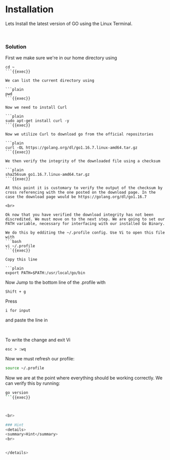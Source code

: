 
# Installation
Lets Install the latest version of GO using the Linux Terminal.

<br>

### Solution
First we make sure we're in our home directory using

```plain
cd ~
```{{exec}}

We can list the current directory using

```plain
pwd
```{{exec}}

Now we need to install Curl

```plain
sudo apt-get install curl -y
```{{exec}}

Now we utilize Curl to download go from the official repositories

```plain
curl -OL https://golang.org/dl/go1.16.7.linux-amd64.tar.gz
```{{exec}}

We then verify the integrity of the downloaded file using a checksum

```plain
sha256sum go1.16.7.linux-amd64.tar.gz
```{{exec}}

At this point it is customary to verify the output of the checksum by cross referencing with the one posted on the download page. In the case the download page would be https://golang.org/dl/go1.16.7 

<br>

Ok now that you have verified the download integrity has not been discredited. We must move on to the next step. We are going to set our PATH variable, necessary for interfacing with our installed Go Binary.

We do this by edditing the ~/.profile config. Use Vi to open this file with
```bash
vi ~/.profile
```{{exec}}

Copy this line

```plain
export PATH=$PATH:/usr/local/go/bin
```

Now Jump to the bottom line of the .profile with 

```plain
Shift + g
```

Press

```plain
i for input
```

and paste the line in

<br>

To write the change and exit Vi  
```plain
esc > :wq
```


Now we must refresh our profile:

```bash
source ~/.profile
```

Now we are at the point where everything should be working correctly. We can verify this by running:

```bash
go version
```{{exec}}



<br>

### Hint
<details>
<summary>Hint</summary>
<br>


</details>